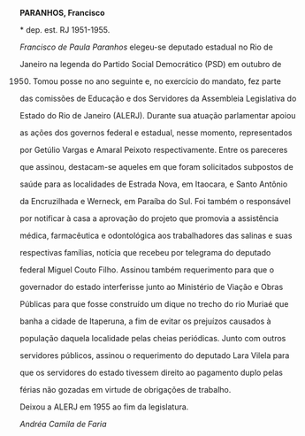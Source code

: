 **PARANHOS, Francisco**



\* dep. est. RJ 1951-1955.



*Francisco de Paula Paranhos* elegeu-se deputado estadual no Rio de

Janeiro na legenda do Partido Social Democrático (PSD) em outubro de

1950. Tomou posse no ano seguinte e, no exercício do mandato, fez parte

das comissões de Educação e dos Servidores da Assembleia Legislativa do

Estado do Rio de Janeiro (ALERJ). Durante sua atuação parlamentar apoiou

as ações dos governos federal e estadual, nesse momento, representados

por Getúlio Vargas e Amaral Peixoto respectivamente. Entre os pareceres

que assinou, destacam-se aqueles em que foram solicitados subpostos de

saúde para as localidades de Estrada Nova, em Itaocara, e Santo Antônio

da Encruzilhada e Werneck, em Paraíba do Sul. Foi também o responsável

por notificar à casa a aprovação do projeto que promovia a assistência

médica, farmacêutica e odontológica aos trabalhadores das salinas e suas

respectivas famílias, notícia que recebeu por telegrama do deputado

federal Miguel Couto Filho. Assinou também requerimento para que o

governador do estado interferisse junto ao Ministério de Viação e Obras

Públicas para que fosse construído um dique no trecho do rio Muriaé que

banha a cidade de Itaperuna, a fim de evitar os prejuízos causados à

população daquela localidade pelas cheias periódicas. Junto com outros

servidores públicos, assinou o requerimento do deputado Lara Vilela para

que os servidores do estado tivessem direito ao pagamento duplo pelas

férias não gozadas em virtude de obrigações de trabalho.



Deixou a ALERJ em 1955 ao fim da legislatura.



*Andréa Camila de Faria*



